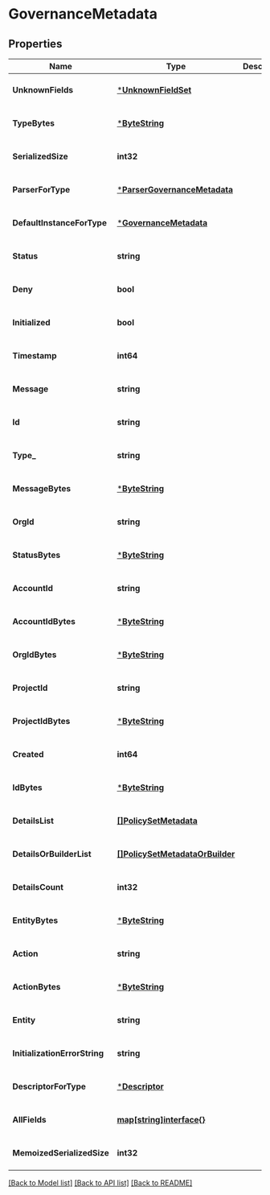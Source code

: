 # GovernanceMetadata

## Properties
Name | Type | Description | Notes
------------ | ------------- | ------------- | -------------
**UnknownFields** | [***UnknownFieldSet**](UnknownFieldSet.md) |  | [optional] [default to null]
**TypeBytes** | [***ByteString**](ByteString.md) |  | [optional] [default to null]
**SerializedSize** | **int32** |  | [optional] [default to null]
**ParserForType** | [***ParserGovernanceMetadata**](ParserGovernanceMetadata.md) |  | [optional] [default to null]
**DefaultInstanceForType** | [***GovernanceMetadata**](GovernanceMetadata.md) |  | [optional] [default to null]
**Status** | **string** |  | [optional] [default to null]
**Deny** | **bool** |  | [optional] [default to null]
**Initialized** | **bool** |  | [optional] [default to null]
**Timestamp** | **int64** |  | [optional] [default to null]
**Message** | **string** |  | [optional] [default to null]
**Id** | **string** |  | [optional] [default to null]
**Type_** | **string** |  | [optional] [default to null]
**MessageBytes** | [***ByteString**](ByteString.md) |  | [optional] [default to null]
**OrgId** | **string** |  | [optional] [default to null]
**StatusBytes** | [***ByteString**](ByteString.md) |  | [optional] [default to null]
**AccountId** | **string** |  | [optional] [default to null]
**AccountIdBytes** | [***ByteString**](ByteString.md) |  | [optional] [default to null]
**OrgIdBytes** | [***ByteString**](ByteString.md) |  | [optional] [default to null]
**ProjectId** | **string** |  | [optional] [default to null]
**ProjectIdBytes** | [***ByteString**](ByteString.md) |  | [optional] [default to null]
**Created** | **int64** |  | [optional] [default to null]
**IdBytes** | [***ByteString**](ByteString.md) |  | [optional] [default to null]
**DetailsList** | [**[]PolicySetMetadata**](PolicySetMetadata.md) |  | [optional] [default to null]
**DetailsOrBuilderList** | [**[]PolicySetMetadataOrBuilder**](PolicySetMetadataOrBuilder.md) |  | [optional] [default to null]
**DetailsCount** | **int32** |  | [optional] [default to null]
**EntityBytes** | [***ByteString**](ByteString.md) |  | [optional] [default to null]
**Action** | **string** |  | [optional] [default to null]
**ActionBytes** | [***ByteString**](ByteString.md) |  | [optional] [default to null]
**Entity** | **string** |  | [optional] [default to null]
**InitializationErrorString** | **string** |  | [optional] [default to null]
**DescriptorForType** | [***Descriptor**](Descriptor.md) |  | [optional] [default to null]
**AllFields** | [**map[string]interface{}**](interface{}.md) |  | [optional] [default to null]
**MemoizedSerializedSize** | **int32** |  | [optional] [default to null]

[[Back to Model list]](../README.md#documentation-for-models) [[Back to API list]](../README.md#documentation-for-api-endpoints) [[Back to README]](../README.md)


